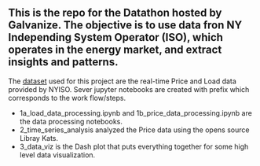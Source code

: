 ## This is the repo for the Datathon hosted by Galvanize. The objective is to use data fron NY Independing System Operator (ISO), which operates in the energy market, and extract insights and patterns.

The [dataset](https://www.nyiso.com/energy-market-operational-data) used for this project are the real-time Price and Load data provided by NYISO. Sever jupyter notebooks are created with prefix which corresponds to the work flow/steps.
- 1a_load_data_processing.ipynb and 1b_price_data_processing.ipynb are the data processing notebooks.
- 2_time_series_analysis analyzed the Price data using the opens source Libray Kats.
- 3_data_viz is the Dash plot that puts everything together for some high level data visualization.
